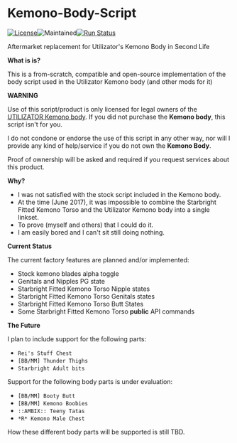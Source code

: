 # Kemono-Body-Script
[![License](https://img.shields.io/badge/license-AFPL-blue.svg)](https://tldrlegal.com/license/aladdin-free-public-license)![Maintained](https://img.shields.io/maintenance/yes/2018.svg)[![Run Status](https://api.shippable.com/projects/5bda840db0613c0700d5c8b6/badge?branch=master)](https://app.shippable.com/github/XenHat/Kemono-Body-Script/dashboard) 

Aftermarket replacement for Utilizator's Kemono Body in Second Life

**What is is?**

This is a from-scratch, compatible and open-source implementation of the body script used in the Utilizator Kemono body (and other mods for it)

**WARNING**

Use of this script/product is only licensed for legal owners of the [UTILIZATOR Kemono body](https://marketplace.secondlife.com/p/UTILIZATOR-Kemono/6070005).
If you did not purchase the **Kemono body**, this script isn't for you.

I do not condone or endorse the use of this script in any other way, nor will I provide any kind of help/service if you do not own the **Kemono Body**.

Proof of ownership will be asked and required if you request services about this product.

**Why?**

  - I was not satisfied with the stock script included in the Kemono body.
  - At the time (June 2017), it was impossible to combine the Starbright Fitted Kemono Torso and the Utilizator Kemono body into a single linkset.
  - To prove (myself and others) that I could do it.
  - I am easily bored and I can't sit still doing nothing.
  
  **Current Status**
  
  The current factory features are planned and/or implemented:
  
  - Stock kemono blades alpha toggle
  - Genitals and Nipples PG state
  - Starbright Fitted Kemono Torso Nipple states
  - Starbright Fitted Kemono Torso Genitals states
  - Starbright Fitted Kemono Torso Butt States
  - Some Starbright Fitted Kemono Torso **public** API commands
 
  **The Future**
  
  I plan to include support for the following parts:
  
  - `Rei's Stuff Chest`
  - `[BB/MM] Thunder Thighs`
  - `Starbright Adult bits`
  
  Support for the following body parts is under evaluation:
  
  - `[BB/MM] Booty Butt`
  - `[BB/MM] Kemono Boobies`
  - `::AMBIX:: Teeny Tatas`
  - `*R* Kemono Male Chest`
  
  How these different body parts will be supported is still TBD.
